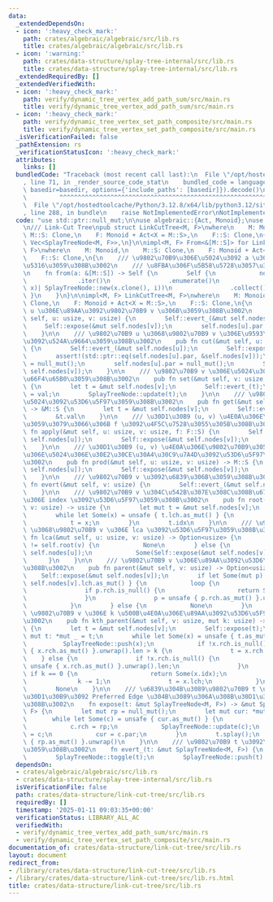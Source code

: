 ```yaml
---
data:
  _extendedDependsOn:
  - icon: ':heavy_check_mark:'
    path: crates/algebraic/algebraic/src/lib.rs
    title: crates/algebraic/algebraic/src/lib.rs
  - icon: ':warning:'
    path: crates/data-structure/splay-tree-internal/src/lib.rs
    title: crates/data-structure/splay-tree-internal/src/lib.rs
  _extendedRequiredBy: []
  _extendedVerifiedWith:
  - icon: ':heavy_check_mark:'
    path: verify/dynamic_tree_vertex_add_path_sum/src/main.rs
    title: verify/dynamic_tree_vertex_add_path_sum/src/main.rs
  - icon: ':heavy_check_mark:'
    path: verify/dynamic_tree_vertex_set_path_composite/src/main.rs
    title: verify/dynamic_tree_vertex_set_path_composite/src/main.rs
  _isVerificationFailed: false
  _pathExtension: rs
  _verificationStatusIcon: ':heavy_check_mark:'
  attributes:
    links: []
  bundledCode: "Traceback (most recent call last):\n  File \"/opt/hostedtoolcache/Python/3.12.8/x64/lib/python3.12/site-packages/onlinejudge_verify/documentation/build.py\"\
    , line 71, in _render_source_code_stat\n    bundled_code = language.bundle(stat.path,\
    \ basedir=basedir, options={'include_paths': [basedir]}).decode()\n          \
    \         ^^^^^^^^^^^^^^^^^^^^^^^^^^^^^^^^^^^^^^^^^^^^^^^^^^^^^^^^^^^^^^^^^^^^^^^^^^^^^^^^^\n\
    \  File \"/opt/hostedtoolcache/Python/3.12.8/x64/lib/python3.12/site-packages/onlinejudge_verify/languages/rust.py\"\
    , line 288, in bundle\n    raise NotImplementedError\nNotImplementedError\n"
  code: "use std::ptr::null_mut;\n\nuse algebraic::{Act, Monoid};\nuse splay_tree_internal::SplayTreeNode;\n\
    \n/// Link-Cut Tree\npub struct LinkCutTree<M, F>\nwhere\n    M: Monoid,\n   \
    \ M::S: Clone,\n    F: Monoid + Act<X = M::S>,\n    F::S: Clone,\n{\n    nodes:\
    \ Vec<SplayTreeNode<M, F>>,\n}\n\nimpl<M, F> From<&[M::S]> for LinkCutTree<M,\
    \ F>\nwhere\n    M: Monoid,\n    M::S: Clone,\n    F: Monoid + Act<X = M::S>,\n\
    \    F::S: Clone,\n{\n    /// \u9802\u70B9\u306E\u5024\u3092 a \u3067\u521D\u671F\
    \u5316\u3059\u308B\u3002\n    /// \u8FBA\u306F\u5B58\u5728\u3057\u306A\u3044\u3002\
    \n    fn from(a: &[M::S]) -> Self {\n        Self {\n            nodes: a\n  \
    \              .iter()\n                .enumerate()\n                .map(|(i,\
    \ x)| SplayTreeNode::new(x.clone(), i))\n                .collect(),\n       \
    \ }\n    }\n}\n\nimpl<M, F> LinkCutTree<M, F>\nwhere\n    M: Monoid,\n    M::S:\
    \ Clone,\n    F: Monoid + Act<X = M::S>,\n    F::S: Clone,\n{\n    /// \u9802\u70B9\
    \ u \u306E\u89AA\u3092\u9802\u70B9 v \u306B\u3059\u308B\u3002\n    pub fn link(&mut\
    \ self, u: usize, v: usize) {\n        Self::evert_(&mut self.nodes[u]);\n   \
    \     Self::expose(&mut self.nodes[v]);\n        self.nodes[u].par = &mut self.nodes[v];\n\
    \    }\n\n    /// \u9802\u70B9 u \u3068\u9802\u70B9 v \u306E\u9593\u306E\u8FBA\
    \u3092\u524A\u9664\u3059\u308B\u3002\n    pub fn cut(&mut self, u: usize, v: usize)\
    \ {\n        Self::evert_(&mut self.nodes[u]);\n        Self::expose(&mut self.nodes[v]);\n\
    \        assert!(std::ptr::eq(self.nodes[u].par, &self.nodes[v]));\n        self.nodes[v].lch\
    \ = null_mut();\n        self.nodes[u].par = null_mut();\n        SplayTreeNode::update(&mut\
    \ self.nodes[v]);\n    }\n\n    /// \u9802\u70B9 v \u306E\u5024\u3092 val \u306B\
    \u66F4\u65B0\u3059\u308B\u3002\n    pub fn set(&mut self, v: usize, val: M::S)\
    \ {\n        let t = &mut self.nodes[v];\n        Self::evert_(t);\n        t.val\
    \ = val;\n        SplayTreeNode::update(t);\n    }\n\n    /// \u9802\u70B9 v \u306E\
    \u5024\u3092\u53D6\u5F97\u3059\u308B\u3002\n    pub fn get(&mut self, v: usize)\
    \ -> &M::S {\n        let t = &mut self.nodes[v];\n        Self::evert_(t);\n\
    \        &t.val\n    }\n\n    /// \u30D1\u30B9 (u, v) \u4E0A\u306E\u9802\u70B9\
    \u3059\u3079\u3066\u306B f \u3092\u4F5C\u7528\u3055\u305B\u308B\u3002\n    pub\
    \ fn apply(&mut self, u: usize, v: usize, f: F::S) {\n        Self::evert_(&mut\
    \ self.nodes[u]);\n        Self::expose(&mut self.nodes[v]);\n        self.nodes[v].propagate(&f);\n\
    \    }\n\n    /// \u30D1\u30B9 (u, v) \u4E0A\u306E\u9802\u70B9\u3059\u3079\u3066\
    \u306E\u5024\u306E\u30E2\u30CE\u30A4\u30C9\u7A4D\u3092\u53D6\u5F97\u3059\u308B\
    \u3002\n    pub fn prod(&mut self, u: usize, v: usize) -> M::S {\n        Self::evert_(&mut\
    \ self.nodes[u]);\n        Self::expose(&mut self.nodes[v]);\n        self.nodes[v].prod.clone()\n\
    \    }\n\n    /// \u9802\u70B9 v \u3092\u6839\u306B\u3059\u308B\u3002\n    pub\
    \ fn evert(&mut self, v: usize) {\n        Self::evert_(&mut self.nodes[v]);\n\
    \    }\n\n    /// \u9802\u70B9 v \u304C\u542B\u307E\u308C\u308B\u6728\u306E\u6839\
    \u306E index \u3092\u53D6\u5F97\u3059\u308B\u3002\n    pub fn root(&mut self,\
    \ v: usize) -> usize {\n        let mut t = &mut self.nodes[v];\n        Self::expose(t);\n\
    \        while let Some(x) = unsafe { t.lch.as_mut() } {\n            SplayTreeNode::push(t);\n\
    \            t = x;\n        }\n        t.idx\n    }\n\n    /// \u9802\u70B9 u\
    \ \u3068\u9802\u70B9 v \u306E lca \u3092\u53D6\u5F97\u3059\u308B\u3002\n    pub\
    \ fn lca(&mut self, u: usize, v: usize) -> Option<usize> {\n        if self.root(u)\
    \ != self.root(v) {\n            None\n        } else {\n            Self::expose(&mut\
    \ self.nodes[u]);\n            Some(Self::expose(&mut self.nodes[v]).idx)\n  \
    \      }\n    }\n\n    /// \u9802\u70B9 v \u306E\u89AA\u3092\u53D6\u5F97\u3059\
    \u308B\u3002\n    pub fn parent(&mut self, v: usize) -> Option<usize> {\n    \
    \    Self::expose(&mut self.nodes[v]);\n        if let Some(mut p) = unsafe {\
    \ self.nodes[v].lch.as_mut() } {\n            loop {\n                SplayTreeNode::push(p);\n\
    \                if p.rch.is_null() {\n                    return Some(p.idx);\n\
    \                }\n                p = unsafe { p.rch.as_mut() }.unwrap();\n\
    \            }\n        } else {\n            None\n        }\n    }\n\n    ///\
    \ \u9802\u70B9 v \u306E k \u500B\u4E0A\u306E\u89AA\u3092\u53D6\u5F97\u3059\u308B\
    \u3002\n    pub fn kth_parent(&mut self, v: usize, mut k: usize) -> Option<usize>\
    \ {\n        let t = &mut self.nodes[v];\n        Self::expose(t);\n        let\
    \ mut t: *mut _ = t;\n        while let Some(x) = unsafe { t.as_mut() } {\n  \
    \          SplayTreeNode::push(x);\n            if !x.rch.is_null() && unsafe\
    \ { x.rch.as_mut() }.unwrap().len > k {\n                t = x.rch;\n        \
    \    } else {\n                if !x.rch.is_null() {\n                    k -=\
    \ unsafe { x.rch.as_mut() }.unwrap().len;\n                }\n               \
    \ if k == 0 {\n                    return Some(x.idx);\n                }\n  \
    \              k -= 1;\n                t = x.lch;\n            }\n        }\n\
    \        None\n    }\n\n    /// \u6839\u304B\u3089\u9802\u70B9 t \u307E\u3067\u306E\
    \u30D1\u30B9\u3092 Preferred Edge \u304B\u3089\u306A\u308B\u30D1\u30B9\u306B\u3059\
    \u308B\u3002\n    fn expose(t: &mut SplayTreeNode<M, F>) -> &mut SplayTreeNode<M,\
    \ F> {\n        let mut rp = null_mut();\n        let mut cur: *mut _ = t;\n \
    \       while let Some(c) = unsafe { cur.as_mut() } {\n            c.splay();\n\
    \            c.rch = rp;\n            SplayTreeNode::update(c);\n            rp\
    \ = c;\n            cur = c.par;\n        }\n        t.splay();\n        unsafe\
    \ { rp.as_mut() }.unwrap()\n    }\n\n    /// \u9802\u70B9 t \u3092\u6839\u306B\
    \u3059\u308B\u3002\n    fn evert_(t: &mut SplayTreeNode<M, F>) {\n        Self::expose(t);\n\
    \        SplayTreeNode::toggle(t);\n        SplayTreeNode::push(t);\n    }\n}\n"
  dependsOn:
  - crates/algebraic/algebraic/src/lib.rs
  - crates/data-structure/splay-tree-internal/src/lib.rs
  isVerificationFile: false
  path: crates/data-structure/link-cut-tree/src/lib.rs
  requiredBy: []
  timestamp: '2025-01-11 09:03:35+00:00'
  verificationStatus: LIBRARY_ALL_AC
  verifiedWith:
  - verify/dynamic_tree_vertex_add_path_sum/src/main.rs
  - verify/dynamic_tree_vertex_set_path_composite/src/main.rs
documentation_of: crates/data-structure/link-cut-tree/src/lib.rs
layout: document
redirect_from:
- /library/crates/data-structure/link-cut-tree/src/lib.rs
- /library/crates/data-structure/link-cut-tree/src/lib.rs.html
title: crates/data-structure/link-cut-tree/src/lib.rs
---
```

